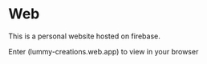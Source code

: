 # Web
This is a personal website hosted on firebase.

Enter (lummy-creations.web.app) to view in your browser
